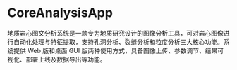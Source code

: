 # CoreAnalysisApp
地质岩心图文分析系统是一款专为地质研究设计的图像分析工具，可对岩心图像进行自动化处理与特征提取，支持孔洞分析、裂缝分析和粒度分析三大核心功能。系统提供 Web 版和桌面 GUI 版两种使用方式，具备图像上传、参数调节、结果可视化、部署上线及数据导出等功能。
